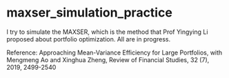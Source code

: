 # maxser_simulation_practice

I try to simulate the MAXSER, which is the method that Prof Yingying Li proposed about portfolio optimization. All are in progress.

Reference: Approaching Mean-Variance Efficiency for Large Portfolios, with Mengmeng Ao and Xinghua Zheng, Review of Financial Studies, 32 (7), 2019, 2499-2540